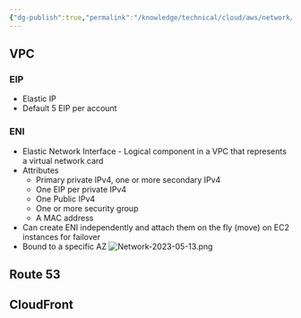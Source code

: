 ```yaml
---
{"dg-publish":true,"permalink":"/knowledge/technical/cloud/aws/network/","dgPassFrontmatter":true}
---
```


## VPC
### EIP
- Elastic IP
- Default 5 EIP per account
### ENI
- Elastic Network Interface - Logical component in a VPC that represents a virtual network card
- Attributes
	- Primary private IPv4, one or more secondary IPv4
	- One EIP per private IPv4
	- One Public IPv4
	- One or more security group
	- A MAC address
- Can create ENI independently and attach them on the fly (move) on EC2 instances for failover
- Bound to a specific AZ
![Network-2023-05-13.png](/img/user/Attachments/Network-2023-05-13.png)
## Route 53
## CloudFront